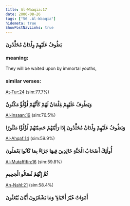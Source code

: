 ```yaml
---
title: Al-Waaqia:17
date: 2006-08-26
tags: ["56 .Al-Waaqia"]
hidemeta: true 
ShowPostNavLinks: true 
---
```

### يَطُوفُ عَلَيْهِمْ وِلْدَانٌ مُخَلَّدُونَ
### meaning: 
They will be waited upon by immortal youths,
### similar verses: 

[At-Tur:24](/52/24) (sim:77.7%)

### وَيَطُوفُ عَلَيْهِمْ غِلْمَانٌ لَهُمْ كَأَنَّهُمْ لُؤْلُؤٌ مَكْنُونٌ

[Al-Insaan:19](/76/19) (sim:76.5%)

### وَيَطُوفُ عَلَيْهِمْ وِلْدَانٌ مُخَلَّدُونَ إِذَا رَأَيْتَهُمْ حَسِبْتَهُمْ لُؤْلُؤًا مَنْثُورًا

[Al-Ahqaf:14](/46/14) (sim:59.9%)

### أُولَٰئِكَ أَصْحَابُ الْجَنَّةِ خَالِدِينَ فِيهَا جَزَاءً بِمَا كَانُوا يَعْمَلُونَ

[Al-Mutaffifin:16](/83/16) (sim:59.8%)

### ثُمَّ إِنَّهُمْ لَصَالُو الْجَحِيمِ

[An-Nahl:21](/16/21) (sim:58.4%)

### أَمْوَاتٌ غَيْرُ أَحْيَاءٍ ۖ وَمَا يَشْعُرُونَ أَيَّانَ يُبْعَثُونَ
